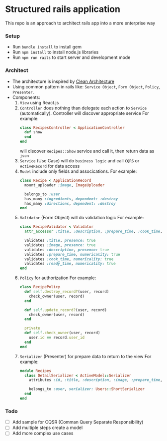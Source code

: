 # Structured rails application
This repo is an approach to architect rails app into a more enterprise way

### Setup
- Run `bundle install` to install gem
- Run `npm install` to install node.js libraries
- Run `npm run rails` to start server and development mode

### Architect
- The architecture is inspired by [Clean Architecture](https://8thlight.com/blog/uncle-bob/2012/08/13/the-clean-architecture.html)
- Using common pattern in rails like: `Service Object`, `Form Object`, `Policy`, `Presenter`.
- Components:
    1. `View` using React.js
    2. `Controller` does nothing than delegate each action to `Service` (automatically). Controller will discover appropriate service
        For example:
        ```ruby
        class RecipesController < ApplicationController
          def show
          end
        end
        ```
        will discover `Recipes::Show` service and call it, then return data as `json`
    3. `Service` (Use Case) will do `business logic` and call `CQRS` or `ActiveRecord` for data access
    4. `Model` include only fields and assocications.
        For example:
        ```ruby
        class Recipe < ApplicationRecord
          mount_uploader :image, ImageUploader
        
          belongs_to :user
          has_many :ingredients, dependent: :destroy
          has_many :directions, dependent: :destroy
        end
        ```
    5. `Validator` (Form Object) will do validation logic
        For example:
        ```ruby
        class RecipeValidator < Validator
          attr_accessor :title, :description, :prepare_time, :cook_time, :ready_time, :image
        
          validates :title, presence: true
          validates :image, presence: true
          validates :description, presence: true
          validates :prepare_time, numericality: true
          validates :cook_time, numericality: true
          validates :ready_time, numericality: true
        end
        ```
    6. `Policy` for authorization
        For example:
        ```ruby
        class RecipePolicy
          def self.destroy_record?(user, record)
            check_owner(user, record)
          end
        
          def self.update_record?(user, record)
            check_owner(user, record)
          end
        
          private
          def self.check_owner(user, record)
            user.id == record.user_id
          end
        end
        ```
    7. `Serializer` (Presenter) for prepare data to return to the view
        For example:
        ```ruby
        module Recipes
          class DetailSerializer < ActiveModel::Serializer
            attributes :id, :title, :description, :image, :prepare_time, :cook_time, :ready_time
        
            belongs_to :user, serializer: Users::ShortSerializer
          end
        end
        ```

### Todo
- [ ] Add sample for CQSR (Comman Query Separate Responsibility)
- [ ] Add multiple steps create a model
- [ ] Add more complex use cases
